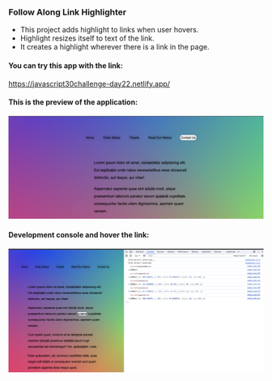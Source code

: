 ### Follow Along Link Highlighter
- This project adds highlight to links when user hovers. 
- Highlight resizes itself to text of the link. 
- It creates a highlight wherever there is a link in the page.

#### You can try this app with the link:
https://javascript30challenge-day22.netlify.app/

#### This is the preview of the application:
![Screenshot of deployed app](img/preview1.png)

#### Development console and hover the link:
![Screenshot of ios simulator](img/preview2.png)